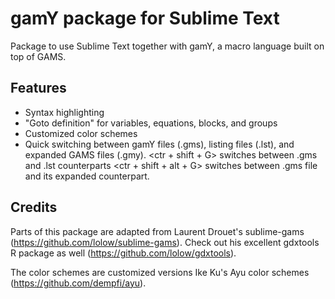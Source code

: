 # gamY package for Sublime Text
Package to use Sublime Text together with gamY, a macro language built on top of GAMS.

## Features
- Syntax highlighting
- "Goto definition" for variables, equations, blocks, and groups
- Customized color schemes
- Quick switching between gamY files (.gms), listing files (.lst), and expanded GAMS files (.gmy).
	<ctr + shift + G> switches between .gms and .lst counterparts
	<ctr + shift + alt + G> switches between .gms file and its expanded counterpart.

## Credits
Parts of this package are adapted from Laurent Drouet's sublime-gams (https://github.com/lolow/sublime-gams).
Check out his excellent gdxtools R package as well (https://github.com/lolow/gdxtools).

The color schemes are customized versions Ike Ku's Ayu color schemes (https://github.com/dempfi/ayu).
